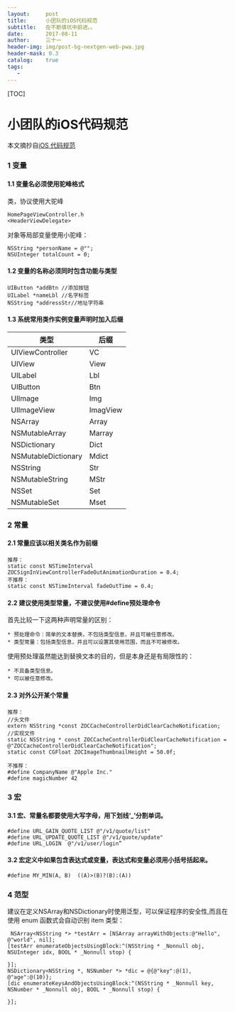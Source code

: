 ```yaml
---
layout:     post
title:      小团队的iOS代码规范
subtitle:   在不断填坑中前进。。
date:       2017-08-11
author:     三十一
header-img: img/post-bg-nextgen-web-pwa.jpg
header-mask: 0.3
catalog:    true
tags:
   - 
---
```

[TOC]
# 小团队的iOS代码规范

本文摘抄自<a font="24px">[iOS 代码规范](https://knightsj.github.io/2017/06/14/iOS%20%E4%BB%A3%E7%A0%81%E8%A7%84%E8%8C%83/#more)</a>
### 1 变量
#### 1.1 变量名必须使用驼峰格式
类，协议使用大驼峰

```
HomePageViewController.h
<HeaderViewDelegate>
```
对象等局部变量使用小驼峰：

```
NSString *personName = @"";
NSUInteger totalCount = 0;
```
#### 1.2 变量的名称必须同时包含功能与类型


```
UIButton *addBtn //添加按钮
UILabel *nameLbl //名字标签
NSString *addressStr//地址字符串

```

#### 1.3 系统常用类作实例变量声明时加入后缀

| 类型 | 后缀 |
| --- | --- |
| UIViewController | VC |
| UIView | View |
| UILabel | Lbl |
| UIButton | Btn |
| UIImage | Img |
| UIImageView | ImagView |
| NSArray | Array |
| NSMutableArray|  Marray|
| NSDictionary  | Dict |
| NSMutableDictionary  | Mdict  |
| NSString | Str |
| NSMutableString| MStr |
| NSSet |  Set |
| NSMutableSet  | Mset |

### 2 常量
#### 2.1 常量应该以相关类名作为前缀
```
推荐：
static const NSTimeInterval ZOCSignInViewControllerFadeOutAnimationDuration = 0.4;
不推荐：
static const NSTimeInterval fadeOutTime = 0.4;
```
#### 2.2 建议使用类型常量，不建议使用#define预处理命令
首先比较一下这两种声明常量的区别：

    * 预处理命令：简单的文本替换，不包括类型信息，并且可被任意修改。
    * 类型常量：包括类型信息，并且可以设置其使用范围，而且不可被修改。

使用预处理虽然能达到替换文本的目的，但是本身还是有局限性的：

    * 不具备类型信息。
    * 可以被任意修改。
    

#### 2.3 对外公开某个常量

```
推荐：
//头文件
extern NSString *const ZOCCacheControllerDidClearCacheNotification;
//实现文件
static NSString * const ZOCCacheControllerDidClearCacheNotification = @"ZOCCacheControllerDidClearCacheNotification";
static const CGFloat ZOCImageThumbnailHeight = 50.0f;

不推荐：
#define CompanyName @"Apple Inc." 
#define magicNumber 42
```
### 3 宏
#### 3.1 宏、常量名都要使用大写字母，用下划线‘_’分割单词。

```
#define URL_GAIN_QUOTE_LIST @"/v1/quote/list"
#define URL_UPDATE_QUOTE_LIST @"/v1/quote/update"
#define URL_LOGIN  @"/v1/user/login”
```

#### 3.2 宏定义中如果包含表达式或变量，表达式和变量必须用小括号括起来。

```
#define MY_MIN(A, B)  ((A)>(B)?(B):(A))
```

### 4 范型

建议在定义NSArray和NSDictionary时使用泛型，可以保证程序的安全性,而且在使用 enum 函数式会自动识别 item 类型：

```
 NSArray<NSString *> *testArr = [NSArray arrayWithObjects:@"Hello", @"world", nil];
[testArr enumerateObjectsUsingBlock:^(NSString * _Nonnull obj, NSUInteger idx, BOOL * _Nonnull stop) {
        
}];
NSDictionary<NSString *, NSNumber *> *dic = @{@"key":@(1), @"age":@(10)};
[dic enumerateKeysAndObjectsUsingBlock:^(NSString * _Nonnull key, NSNumber * _Nonnull obj, BOOL * _Nonnull stop) {
       
}];
```

